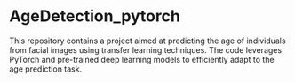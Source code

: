 # AgeDetection_pytorch

This repository contains a project aimed at predicting the age of individuals from facial images using transfer learning techniques. The code leverages PyTorch and pre-trained deep learning models to efficiently adapt to the age prediction task.
